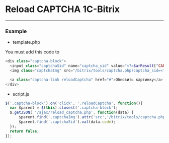 # Reload CAPTCHA 1C-Bitrix
<hr>

<h3>Example</h3>
<ul>
  <li>template.php</li>
</ul>
<p>You must add this code to <form></p>

```php
<div class="captcha-block">
  <input class="captchaSid" name="captcha_sid" value="<?=$arResult["CAPTCHA_CODE"]?>" type="hidden">
  <img class="captchaImg" src="/bitrix/tools/captcha.php?captcha_sid=<?=$arResult["CAPTCHA_CODE"]?>" width="180" height="40">

  <a class="captcha-link reloadCaptcha" href="#">Обновить картинку</a>
</div>

```

<ul>
  <li>script.js</li>
</ul>

```js
$('.captcha-block').on('click', '.reloadCaptcha', function(){
  var $parent = $(this).closest('.captcha-block');
  $.getJSON( '/ajax/reload_captcha.php', function(data) {
      $parent.find('.captchaImg').attr('src','/bitrix/tools/captcha.php?captcha_sid=' + data.code);
      $parent.find('.captchaSid').val(data.code);
  });
  return false;
});

```
